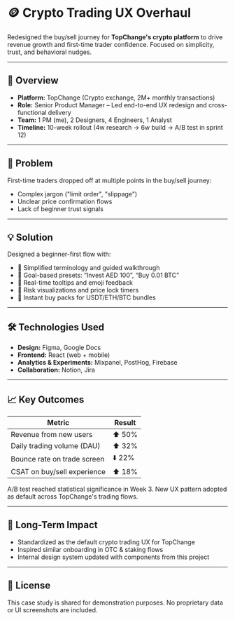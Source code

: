 # 🪙 Crypto Trading UX Overhaul

Redesigned the buy/sell journey for **TopChange's crypto platform** to drive revenue growth and first-time trader confidence. Focused on simplicity, trust, and behavioral nudges.

---

## 📌 Overview

- **Platform:** TopChange (Crypto exchange, 2M+ monthly transactions)
- **Role:** Senior Product Manager – Led end-to-end UX redesign and cross-functional delivery
- **Team:** 1 PM (me), 2 Designers, 4 Engineers, 1 Analyst
- **Timeline:** 10-week rollout (4w research → 6w build → A/B test in sprint 12)

---

## 🎯 Problem

First-time traders dropped off at multiple points in the buy/sell journey:
- Complex jargon ("limit order", "slippage")
- Unclear price confirmation flows
- Lack of beginner trust signals

---

## 💡 Solution

Designed a beginner-first flow with:
- 🔹 Simplified terminology and guided walkthrough
- 🔹 Goal-based presets: “Invest AED 100”, “Buy 0.01 BTC”
- 🔹 Real-time tooltips and emoji feedback
- 🔹 Risk visualizations and price lock timers
- 🔹 Instant buy packs for USDT/ETH/BTC bundles

---

## 🛠️ Technologies Used

- **Design:** Figma, Google Docs
- **Frontend:** React (web + mobile)
- **Analytics & Experiments:** Mixpanel, PostHog, Firebase
- **Collaboration:** Notion, Jira

---

## 📈 Key Outcomes

| Metric                         | Result       |
|--------------------------------|--------------|
| Revenue from new users         | ⬆️ 50%       |
| Daily trading volume (DAU)     | ⬆️ 32%       |
| Bounce rate on trade screen    | ⬇️ 22%       |
| CSAT on buy/sell experience    | ⬆️ 18%       |

A/B test reached statistical significance in Week 3. New UX pattern adopted as default across TopChange's trading flows.

---

## 🔄 Long-Term Impact

- Standardized as the default crypto trading UX for TopChange
- Inspired similar onboarding in OTC & staking flows
- Internal design system updated with components from this project

---

## 📎 License

This case study is shared for demonstration purposes. No proprietary data or UI screenshots are included.

